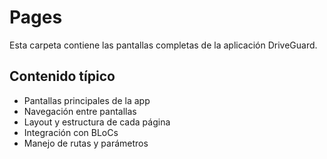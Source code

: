 # Pages

Esta carpeta contiene las pantallas completas de la aplicación DriveGuard.

## Contenido típico
- Pantallas principales de la app
- Navegación entre pantallas
- Layout y estructura de cada página
- Integración con BLoCs
- Manejo de rutas y parámetros